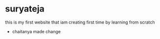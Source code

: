 # suryateja
this is my first website that iam creating first time  by learning from scratch 
- chaitanya made change
